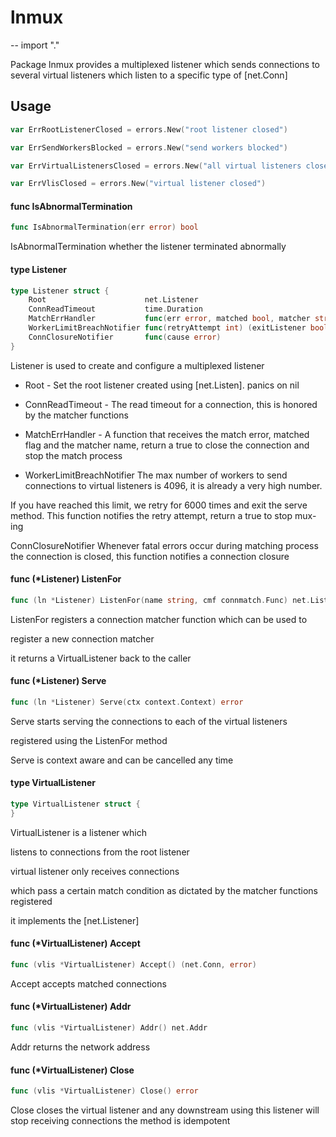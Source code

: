 # lnmux
--
    import "."

Package lnmux provides a multiplexed listener which sends connections to several
virtual listeners which listen to a specific type of [net.Conn]

## Usage

```go
var ErrRootListenerClosed = errors.New("root listener closed")
```

```go
var ErrSendWorkersBlocked = errors.New("send workers blocked")
```

```go
var ErrVirtualListenersClosed = errors.New("all virtual listeners closed")
```

```go
var ErrVlisClosed = errors.New("virtual listener closed")
```

#### func  IsAbnormalTermination

```go
func IsAbnormalTermination(err error) bool
```
IsAbnormalTermination whether the listener terminated abnormally

#### type Listener

```go
type Listener struct {
	Root                      net.Listener
	ConnReadTimeout           time.Duration
	MatchErrHandler           func(err error, matched bool, matcher string) (closeConn bool)
	WorkerLimitBreachNotifier func(retryAttempt int) (exitListener bool)
	ConnClosureNotifier       func(cause error)
}
```

Listener is used to create and configure a multiplexed listener

- Root - Set the root listener created using [net.Listen]. panics on nil

- ConnReadTimeout - The read timeout for a connection, this is honored by the
matcher functions

- MatchErrHandler - A function that receives the match error, matched flag and
the matcher name, return a true to close the connection and stop the match
process

- WorkerLimitBreachNotifier The max number of workers to send connections to
virtual listeners is 4096, it is already a very high number.

If you have reached this limit, we retry for 6000 times and exit the serve
method. This function notifies the retry attempt, return a true to stop mux-ing

ConnClosureNotifier Whenever fatal errors occur during matching process the
connection is closed, this function notifies a connection closure

#### func (*Listener) ListenFor

```go
func (ln *Listener) ListenFor(name string, cmf connmatch.Func) net.Listener
```
ListenFor registers a connection matcher function which can be used to

register a new connection matcher

it returns a VirtualListener back to the caller

#### func (*Listener) Serve

```go
func (ln *Listener) Serve(ctx context.Context) error
```
Serve starts serving the connections to each of the virtual listeners

registered using the ListenFor method

Serve is context aware and can be cancelled any time

#### type VirtualListener

```go
type VirtualListener struct {
}
```

VirtualListener is a listener which

listens to connections from the root listener

virtual listener only receives connections

which pass a certain match condition as dictated by the matcher functions
registered

it implements the [net.Listener]

#### func (*VirtualListener) Accept

```go
func (vlis *VirtualListener) Accept() (net.Conn, error)
```
Accept accepts matched connections

#### func (*VirtualListener) Addr

```go
func (vlis *VirtualListener) Addr() net.Addr
```
Addr returns the network address

#### func (*VirtualListener) Close

```go
func (vlis *VirtualListener) Close() error
```
Close closes the virtual listener and any downstream using this listener will
stop receiving connections the method is idempotent
